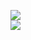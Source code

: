 [![](https://img.shields.io/badge/Made%20With-Github%20Spray-lightgrey.svg?style=for-the-badge&logo=github)](https://github.com/Annihil/github-spray#2944)  
[![](https://i.imgur.com/2DrTn0Z.gif)](https://github.com/Annihil/github-spray)